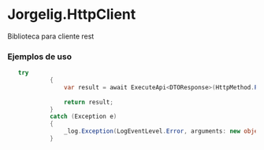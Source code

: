 # Jorgelig.HttpClient
Biblioteca para cliente rest

### Ejemplos de uso
```csharp
   try
            {
                var result = await ExecuteApi<DTOResponse>(HttpMethod.Post, loginUrl);
                
                return result;
            }
            catch (Exception e)
            {
                _log.Exception(LogEventLevel.Error, arguments: new object?[] {loginUrl});
            }
```            
